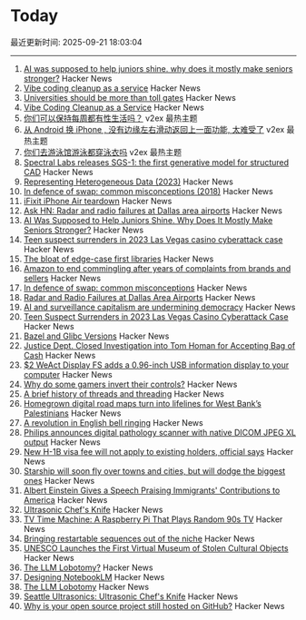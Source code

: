 # Today

最近更新时间: 2025-09-21 18:03:04

--- 
1. [AI was supposed to help juniors shine. why does it mostly make seniors stronger?](https://elma.dev/notes/ai-makes-seniors-stronger/) Hacker News
2. [Vibe coding cleanup as a service](https://donado.co/en/articles/2025-09-16-vibe-coding-cleanup-as-a-service/) Hacker News
3. [Universities should be more than toll gates](https://www.waliddib.com/posts/universities-should-be-more-than-toll-gates/) Hacker News
4. [Vibe Coding Cleanup as a Service](https://donado.co/en/articles/2025-09-16-vibe-coding-cleanup-as-a-service/) Hacker News
5. [你们可以保持每周都有性生活吗？](https://www.v2ex.com/t/1160811) v2ex 最热主题
6. [从 Android 换 iPhone , 没有边缘左右滑动返回上一面功能, 太难受了](https://www.v2ex.com/t/1160803) v2ex 最热主题
7. [你们去游泳馆游泳都穿泳衣吗](https://www.v2ex.com/t/1160796) v2ex 最热主题
8. [Spectral Labs releases SGS-1: the first generative model for structured CAD](https://www.spectrallabs.ai/research/SGS-1) Hacker News
9. [Representing Heterogeneous Data (2023)](https://journal.stuffwithstuff.com/2023/08/04/representing-heterogeneous-data/) Hacker News
10. [In defence of swap: common misconceptions (2018)](https://chrisdown.name/2018/01/02/in-defence-of-swap.html) Hacker News
11. [iFixit iPhone Air teardown](https://www.ifixit.com/News/113171/iphone-air-teardown) Hacker News
12. [Ask HN: Radar and radio failures at Dallas area airports](https://news.ycombinator.com/item?id=45319496) Hacker News
13. [AI Was Supposed to Help Juniors Shine. Why Does It Mostly Make Seniors Stronger?](https://elma.dev/notes/ai-makes-seniors-stronger/) Hacker News
14. [Teen suspect surrenders in 2023 Las Vegas casino cyberattack case](https://www.casino.org/news/teen-suspect-surrenders-in-2023-las-vegas-strip-cyberattack-case/) Hacker News
15. [The bloat of edge-case first libraries](https://43081j.com/2025/09/bloat-of-edge-case-libraries) Hacker News
16. [Amazon to end commingling after years of complaints from brands and sellers](https://www.modernretail.co/operations/amazon-to-end-commingling-program-after-years-of-complaints-from-brands-and-sellers/) Hacker News
17. [In defence of swap: common misconceptions](https://chrisdown.name/2018/01/02/in-defence-of-swap.html) Hacker News
18. [Radar and Radio Failures at Dallas Area Airports](https://news.ycombinator.com/item?id=45319496) Hacker News
19. [AI and surveillance capitalism are undermining democracy](https://thebulletin.org/2025/08/how-ai-and-surveillance-capitalism-are-undermining-democracy/) Hacker News
20. [Teen Suspect Surrenders in 2023 Las Vegas Casino Cyberattack Case](https://www.casino.org/news/teen-suspect-surrenders-in-2023-las-vegas-strip-cyberattack-case/) Hacker News
21. [Bazel and Glibc Versions](https://blogsystem5.substack.com/p/glibc-versions-bazel) Hacker News
22. [Justice Dept. Closed Investigation into Tom Homan for Accepting Bag of Cash](https://www.nytimes.com/2025/09/20/us/politics/tom-homan-fbi-trump.html) Hacker News
23. [$2 WeAct Display FS adds a 0.96-inch USB information display to your computer](https://www.cnx-software.com/2025/09/18/2-weact-display-fs-adds-a-0-96-inch-usb-information-display-to-your-computer/) Hacker News
24. [Why do some gamers invert their controls?](https://www.theguardian.com/games/2025/sep/18/why-do-some-gamers-invert-their-controls-scientists-now-have-answers-but-theyre-not-what-you-think) Hacker News
25. [A brief history of threads and threading](https://eclecticlight.co/2025/09/20/a-brief-history-of-threads-and-threading/) Hacker News
26. [Homegrown digital road maps turn into lifelines for West Bank’s Palestinians](https://restofworld.org/2025/palestinians-digital-maps-west-bank-israel/) Hacker News
27. [A revolution in English bell ringing](https://harpers.org/archive/2025/10/a-change-of-tune-veronique-greenwood-bell-ringing/) Hacker News
28. [Philips announces digital pathology scanner with native DICOM JPEG XL output](https://www.philips.com/a-w/about/news/archive/standard/news/articles/2025/philips-announces-digital-pathology-scanner-with-native-configurable-dicom-jpeg-and-jpeg-xl-output-in-world-first.html) Hacker News
29. [New H-1B visa fee will not apply to existing holders, official says](https://www.axios.com/2025/09/20/trump-h-1b-immigration-visas) Hacker News
30. [Starship will soon fly over towns and cities, but will dodge the biggest ones](https://arstechnica.com/space/2025/09/starship-will-soon-fly-over-towns-and-cities-but-will-dodge-the-biggest-ones/) Hacker News
31. [Albert Einstein Gives a Speech Praising Immigrants' Contributions to America](https://www.openculture.com/2025/09/albert-einstein-gives-a-speech-praising-diversity-immigrants-contributions.html) Hacker News
32. [Ultrasonic Chef's Knife](https://seattleultrasonics.com/) Hacker News
33. [TV Time Machine: A Raspberry Pi That Plays Random 90s TV](https://quarters.captaintouch.com/blog/posts/2025-09-20-tv-time-machine-a-raspberry-pi-that-plays-random-90s-tv.html) Hacker News
34. [Bringing restartable sequences out of the niche](https://lwn.net/Articles/1033955/) Hacker News
35. [UNESCO Launches the First Virtual Museum of Stolen Cultural Objects](https://www.unesco.org/en/articles/unesco-launches-worlds-first-virtual-museum-stolen-cultural-objects-global-scale-mondiacult-2025) Hacker News
36. [The LLM Lobotomy?](https://learn.microsoft.com/en-us/answers/questions/5561465/the-llm-lobotomy) Hacker News
37. [Designing NotebookLM](https://jasonspielman.com/notebooklm) Hacker News
38. [The LLM Lobotomy](https://learn.microsoft.com/en-us/answers/questions/5561465/the-llm-lobotomy) Hacker News
39. [Seattle Ultrasonics: Ultrasonic Chef's Knife](https://seattleultrasonics.com/) Hacker News
40. [Why is your open source project still hosted on GitHub?](https://unixdigest.com/articles/why-is-your-open-source-project-still-hosted-on-github.html) Hacker News
